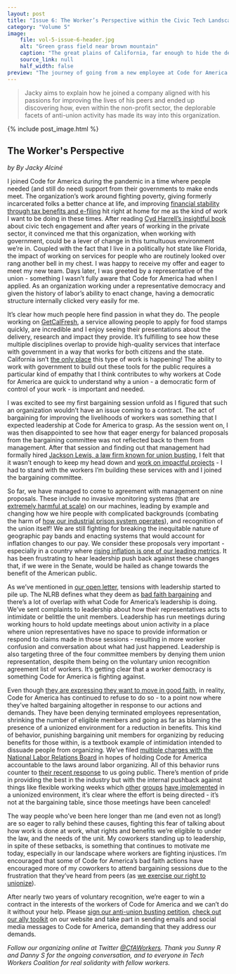 ```yaml
---
layout: post
title: "Issue 6: The Worker’s Perspective within the Civic Tech Landscape"
category: "Volume 5"
image:
    file: vol-5-issue-6-header.jpg
    alt: "Green grass field near brown mountain"
    caption: "The great plains of California, far enough to hide the details of it all."
    source_link: null
    half_width: false
preview: "The journey of going from a new employee at Code for America to a bargaining committee member going public on the union-busting happening here."
---
```


> Jacky aims to explain how he joined a company aligned with his passions for improving the lives of his peers and ended up discovering how, even within the non-profit sector, the deplorable facets of anti-union activity has made its way into this organization.

<!-- DO NOT remove the excerpt tag -->
<!--excerpt-->
<!-- remaining content goes below here -->

<!-- DO NOT remove the header image -->
{% include post_image.html %}

## The Worker's Perspective
_by By Jacky Alciné_ 

I joined Code for America during the pandemic in a time where people needed (and still do need) support from their governments to make ends meet. The organization’s work around fighting poverty, giving formerly incarcerated folks a better chance at life, and improving [financial stability through tax benefits and e-filing](https://codeforamerica.org/programs/tax-benefits/getyourrefund/) hit right at home for me as the kind of work I want to be doing in these times. After reading [Cyd Harrell’s insightful book](https://cydharrell.com/book/) about civic tech engagement and after years of working in the private sector, it convinced me that this organization, when working with government, could be a lever of change in this tumultuous environment we’re in. Coupled with the fact that I live in a politically hot state like Florida, the impact of working on services for people who are routinely looked over rang another bell in my chest. I was happy to receive my offer and eager to meet my new team. Days later, I was greeted by a representative of the union - something I wasn’t fully aware that Code for America had when I applied. As an organization working under a representative democracy and given the history of labor’s ability to enact change, having a democratic structure internally clicked very easily for me.

It’s clear how much people here find passion in what they do. The people working on [GetCalFresh](https://www.getcalfresh.org/), a service allowing people to apply for food stamps quickly, are incredible and I enjoy seeing their presentations about the delivery, research and impact they provide. It’s fulfilling to see how these multiple disciplines overlap to provide high-quality services that interface with government in a way that works for both citizens and the state. California isn’t [the only place](https://codeforamerica.org/programs/social-safety-net/integrated-benefits/) this type of work is happening! The ability to work with government to build out these tools for the public requires a particular kind of empathy that I think contributes to why workers at Code for America are quick to understand why a union - a democratic form of control of your work - is important and needed.

I was excited to see my first bargaining session unfold as I figured that such an organization wouldn’t have an issue coming to a contract. The act of bargaining for improving the livelihoods of workers was something that I expected leadership at Code for America to grasp. As the session went on, I was then disappointed to see how that eager energy for balanced proposals from the bargaining committee was not reflected back to them from management. After that session and finding out that management had formally hired [Jackson Lewis, a law firm known for union busting](https://www.versobooks.com/blogs/news/4267-union-busting-on-campus-jackson-lewis-and-higher-education-anti-unionism), I felt that it wasn’t enough to keep my head down and [work on impactful projects](https://codeforamerica.org/programs/social-safety-net/food-benefits/) - I had to stand with the workers I’m building these services with and I joined the bargaining committee. 

So far, we have managed to come to agreement with management on nine proposals. These include no invasive monitoring systems \(that are [extremely harmful at scale](https://www.eff.org/deeplinks/2014/02/history-surveillance-and-black-community)) on our machines, leading by example and changing how we hire people with complicated backgrounds \(combating the harm of [how our industrial prison system operates](https://www.cnn.com/2021/10/13/politics/black-latinx-incarcerated-more/index.html)), and recognition of the union itself! We are still fighting for breaking the inequitable nature of geographic pay bands and enacting systems that would account for inflation changes to our pay. We consider these proposals very important - especially in a country where [rising inflation is one of our leading metrics](https://www.pewresearch.org/short-reads/2021/11/24/inflation-has-risen-around-the-world-but-the-u-s-has-seen-one-of-the-biggest-increases/). It has been frustrating to hear leadership push back against these changes that, if we were in the Senate, would be hailed as change towards the benefit of the American public.

As we’ve mentioned in [our open letter](https://cfaworkersunited.com/static/documents/cwu-open-letter-april-2023.pdf), tensions with leadership started to pile up. The NLRB defines what they deem as [bad faith bargaining](https://www.nlrb.gov/about-nlrb/rights-we-protect/the-law/bargaining-in-good-faith-with-employees-union-representative) and there’s a lot of overlap with what Code for America’s leadership is doing. We’ve sent complaints to leadership about how their representatives acts to intimidate or belittle the unit members. Leadership has run meetings during working hours to hold update meetings about union activity in a place where union representatives have no space to provide information or respond to claims made in those sessions - resulting in more worker confusion and conversation about what had just happened. Leadership is also targeting three of the four committee members by denying them union representation, despite them being on the voluntary union recognition agreement list of workers. It’s getting clear that a worker democracy is something Code for America is fighting against.

Even though [they are expressing they want to move in good faith](https://fedscoop.com/code-for-america-ceo-says-nonprofit-will-continue-to-act-in-good-faith-over-union-recognition-process/), in reality, Code for America has continued to refuse to do so - to a point now where they’ve halted bargaining altogether in response to our actions and demands. They have been denying terminated employees representation, shrinking the number of eligible members and going as far as blaming the presence of a unionized environment for a reduction in benefits. This kind of behavior, punishing bargaining unit members for organizing by reducing benefits for those within, is a textbook example of intimidation intended to dissuade people from organizing. We’ve filed [multiple charges with the National Labor Relations Board](https://www.nlrb.gov/case/20-CA-310449) in hopes of holding Code for America accountable to the laws around labor organizing. All of this behavior runs counter to [their recent response](https://codeforamerica.org/news/code-for-america-remains-committed-to-the-union-negotiation-process/) to us going public. There’s mention of pride in providing the best in the industry but with the internal pushback against things like flexible working weeks which [other](https://opeiu277.org/Portals/local277/pdfs/MOVE%20Texas%20Collective%20Bargaining%20Agreement.pdf?ver=2021-12-13-101341-740) [groups](https://www.apalanet.org/press-releases/apala-management-and-staff-union-ratifies-groundbreaking-union-contract) [have implemented](https://twitter.com/ksr_united/status/1537828455403900928?s=20&t=_cO_Xt_LhBk2leWc5SoQ5g) in a unionized environment, it’s clear where the effort is being directed - it’s not at the bargaining table, since those meetings have been canceled!

The way people who’ve been here longer than me (and even not as long!) are so eager to rally behind these causes, fighting this fear of talking about how work is done at work, what rights and benefits we’re eligible to under the law, and the needs of the unit. My coworkers standing up to leadership, in spite of these setbacks, is something that continues to motivate me today, especially in our landscape where workers are fighting injustices. I’m encouraged that some of Code for America’s bad faith actions have encouraged more of my coworkers to attend bargaining sessions due to the frustration that they’ve heard from peers (as [we exercise our right to unionize](https://www.nlrb.gov/about-nlrb/rights-we-protect/the-law/employees/your-rights-during-union-organizing)).  

After nearly two years of voluntary recognition, we’re eager to win a contract in the interests of the workers of Code for America and we can’t do it without your help. Please [sign our anti-union busting petition](https://cfaworkersunited.com/petitions/april-2023-open-letter), [check out our ally toolkit](https://cfaworkersunited.com/static/documents/cwu-ally-toolkit-april-2023.pdf) on our website and take part in sending emails and social media messages to Code for America, demanding that they address our demands. 

_Follow our organizing online at Twitter [@CfAWorkers](https://twitter.com/CfAWorkers). Thank you Sunny R and Danny S for the ongoing conversation, and to everyone in Tech Workers Coalition for real solidarity with fellow workers._

